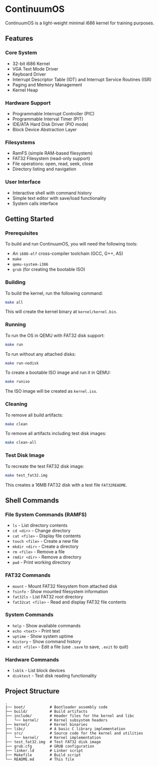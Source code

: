 # ContinuumOS

ContinuumOS is a light-weight minimal i686 kernel for training purposes.

## Features



### Core System
*   32-bit i686 Kernel
*   VGA Text Mode Driver
*   Keyboard Driver
*   Interrupt Descriptor Table (IDT) and Interrupt Service Routines (ISR)
*   Paging and Memory Management
*   Kernel Heap

### Hardware Support
*   Programmable Interrupt Controller (PIC)
*   Programmable Interval Timer (PIT)
*   IDE/ATA Hard Disk Driver (PIO mode)
*   Block Device Abstraction Layer

### Filesystems
*   RamFS (simple RAM-based filesystem)
*   FAT32 Filesystem (read-only support)
*   File operations: open, read, seek, close
*   Directory listing and navigation

### User Interface
*   Interactive shell with command history
*   Simple text editor with save/load functionality
*   System calls interface

## Getting Started

### Prerequisites

To build and run ContinuumOS, you will need the following tools:

*   An `i686-elf` cross-compiler toolchain (GCC, G++, AS)
*   `make`
*   `qemu-system-i386`
*   `grub` (for creating the bootable ISO)

### Building

To build the kernel, run the following command:

```sh
make all
```

This will create the kernel binary at `kernel/kernel.bin`.

### Running

To run the OS in QEMU with FAT32 disk support:

```sh
make run
```

To run without any attached disks:

```sh
make run-nodisk
```

To create a bootable ISO image and run it in QEMU:

```sh
make runiso
```

The ISO image will be created as `kernel.iso`.

### Cleaning

To remove all build artifacts:

```sh
make clean
```

To remove all artifacts including test disk images:

```sh
make clean-all
```

### Test Disk Image

To recreate the test FAT32 disk image:

```sh
make test_fat32.img
```

This creates a 16MB FAT32 disk with a test file `FAT32README`.

## Shell Commands

### File System Commands (RAMFS)
- `ls` - List directory contents
- `cd <dir>` - Change directory  
- `cat <file>` - Display file contents
- `touch <file>` - Create a new file
- `mkdir <dir>` - Create a directory
- `rm <file>` - Remove a file
- `rmdir <dir>` - Remove a directory
- `pwd` - Print working directory

### FAT32 Commands
- `mount` - Mount FAT32 filesystem from attached disk
- `fsinfo` - Show mounted filesystem information
- `fat32ls` - List FAT32 root directory
- `fat32cat <file>` - Read and display FAT32 file contents

### System Commands
- `help` - Show available commands
- `echo <text>` - Print text
- `uptime` - Show system uptime
- `history` - Show command history
- `edit <file>` - Edit a file (use `.save` to save, `.exit` to quit)

### Hardware Commands
- `lsblk` - List block devices
- `disktest` - Test disk reading functionality

## Project Structure

```
.
├── boot/           # Bootloader assembly code
├── build/          # Build artifacts 
├── include/        # Header files for the kernel and libc
│   └── kernel/     # Kernel subsystem headers
├── kernel/         # Kernel binaries 
├── libc/           # A basic C library implementation
├── src/            # Source code for the kernel and utilities
│   └── kernel/     # Kernel implementation
├── test_fat32.img  # Test FAT32 disk image
├── grub.cfg        # GRUB configuration
├── linker.ld       # Linker script
├── Makefile        # Build script
└── README.md       # This file
```